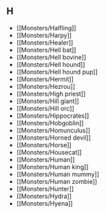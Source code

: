## H


- [[Monsters/Halfling]]
- [[Monsters/Harpy]]
- [[Monsters/Healer]]
- [[Monsters/Hell bat]]
- [[Monsters/Hell bovine]]
- [[Monsters/Hell hound]]
- [[Monsters/Hell hound pup]]
- [[Monsters/Hermit]]
- [[Monsters/Hezrou]]
- [[Monsters/High priest]]
- [[Monsters/Hill giant]]
- [[Monsters/Hill orc]]
- [[Monsters/Hippocrates]]
- [[Monsters/Hobgoblin]]
- [[Monsters/Homunculus]]
- [[Monsters/Horned devil]]
- [[Monsters/Horse]]
- [[Monsters/Housecat]]
- [[Monsters/Human]]
- [[Monsters/Human king]]
- [[Monsters/Human mummy]]
- [[Monsters/Human zombie]]
- [[Monsters/Hunter]]
- [[Monsters/Hydra]]
- [[Monsters/Hyena]]
